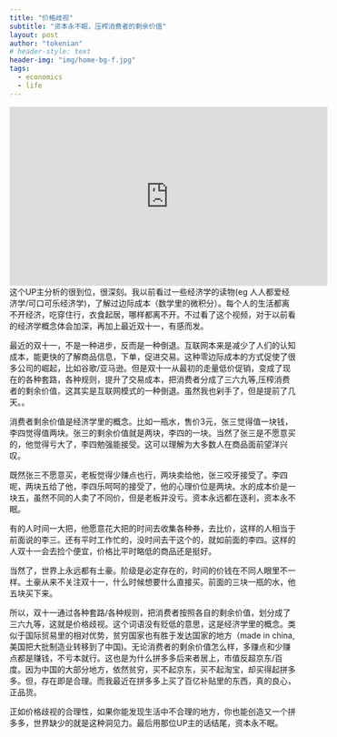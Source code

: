 ```yaml
---
title: "价格歧视"
subtitle: "资本永不眠，压榨消费者的剩余价值"
layout: post
author: "tokenian"
# header-style: text
header-img: "img/home-bg-f.jpg"
tags:
  - economics
  - life
---
```


<iframe width="560" height="315" src="https://www.youtube-nocookie.com/embed/M1Ka-8P_nqY?controls=0" frameborder="0" allow="accelerometer; autoplay; encrypted-media; gyroscope; picture-in-picture" allowfullscreen></iframe>
这个UP主分析的很到位，很深刻。我以前看过一些经济学的读物(eg 人人都爱经济学/可口可乐经济学)，了解过边际成本（数学里的微积分）。每个人的生活都离不开经济，吃穿住行，衣食起居，哪样都离不开。不过看了这个视频，对于以前看的经济学概念体会加深，再加上最近双十一，有感而发。



最近的双十一，不是一种进步，反而是一种倒退。互联网本来是减少了人们的认知成本，能更快的了解商品信息，下单，促进交易。这种零边际成本的方式促使了很多公司的崛起，比如谷歌/亚马逊。但是双十一从最初的走量低价促销，变成了现在的各种套路，各种规则，提升了交易成本，把消费者分成了三六九等,压榨消费者的剩余价值，这其实是互联网模式的一种倒退。虽然我也剁手了，但是提前了几天。。



消费者剩余价值是经济学里的概念。比如一瓶水，售价3元，张三觉得值一块钱，李四觉得值两块。张三的剩余价值就是两块，李四的一块。当然了张三是不愿意买的，他觉得亏大了，李四勉强能接受。这可以理解为大多数人在商品面前望洋兴叹。



既然张三不愿意买，老板觉得少赚点也行，两块卖给他，张三咬牙接受了。李四呢，两块五给了他，李四乐呵呵的接受了，他的心理价位是两块。水的成本价是一块五，虽然不同的人卖了不同价，但是老板并没亏。资本永远都在逐利，资本永不眠。



有的人时间一大把，他愿意花大把的时间去收集各种券，去比价，这样的人相当于前面说的李三。还有平时工作忙的，没时间去干这个的，就如前面的李四。这样的人双十一会去捡个便宜，价格比平时略低的商品还是挺好。



当然了，世界上永远都有土豪。阶级是必定存在的，时间的价钱在不同人眼里不一样。土豪从来不关注双十一，什么时候想要什么直接买。前面的三块一瓶的水，他五块买下来。



所以，双十一通过各种套路/各种规则，把消费者按照各自的剩余价值，划分成了三六九等，这就是价格歧视。这个词语没有贬低的意思，这是经济学里的概念。类似于国际贸易里的相对优势，贫穷国家也有胜于发达国家的地方（made in china,美国把大批制造业转移到了中国)。无论消费者的剩余价值怎么样，多赚点和少赚点都是赚钱，不亏本就行。这也是为什么拼多多后来者居上，市值反超京东/百度。因为中国的大部分地方，依然贫穷，买不起京东，买不起淘宝，却买得起拼多多。但，存在即是合理。而我最近在拼多多上买了百亿补贴里的东西，真的良心，正品货。



正如价格歧视的合理性，如果你能发现生活中不合理的地方，你也能创造又一个拼多多，世界缺少的就是这种洞见力。最后用那位UP主的话结尾，资本永不眠。

